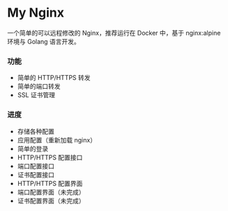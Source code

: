 # My Nginx

一个简单的可以远程修改的 Nginx，推荐运行在 Docker 中，基于 nginx:alpine 环境与 Golang 语言开发。

### 功能

- 简单的 HTTP/HTTPS 转发
- 简单的端口转发
- SSL 证书管理

### 进度

- 存储各种配置
- 应用配置（重新加载 nginx）
- 简单的登录
- HTTP/HTTPS 配置接口
- 端口配置接口
- 证书配置接口
- HTTP/HTTPS 配置界面
- 端口配置界面（未完成）
- 证书配置界面（未完成）
